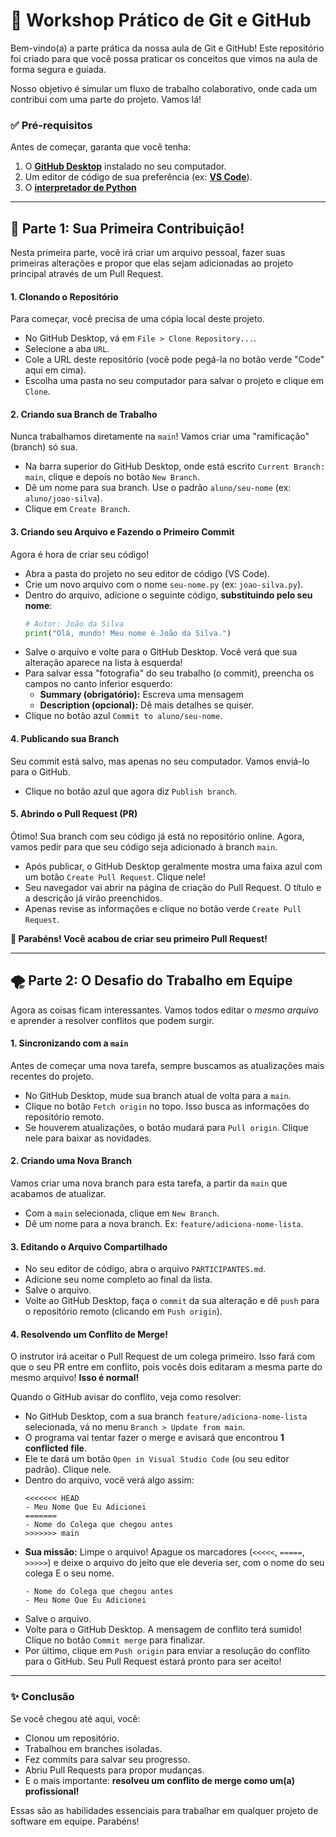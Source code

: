 # 🚀 Workshop Prático de Git e GitHub

Bem-vindo(a) a parte prática da nossa aula de Git e GitHub! Este repositório foi criado para que você possa praticar os conceitos que vimos na aula de forma segura e guiada.

Nosso objetivo é simular um fluxo de trabalho colaborativo, onde cada um contribui com uma parte do projeto. Vamos lá!

### ✅ Pré-requisitos

Antes de começar, garanta que você tenha:
1.  O **[GitHub Desktop](https://desktop.github.com/)** instalado no seu computador.
2.  Um editor de código de sua preferência (ex: **[VS Code](https://code.visualstudio.com/)**).
3.  O **[interpretador de Python](https://www.python.org/)**

---

## 🎯 Parte 1: Sua Primeira Contribuição!

Nesta primeira parte, você irá criar um arquivo pessoal, fazer suas primeiras alterações e propor que elas sejam adicionadas ao projeto principal através de um Pull Request.

#### 1. Clonando o Repositório
Para começar, você precisa de uma cópia local deste projeto.

* No GitHub Desktop, vá em `File > Clone Repository...`.
* Selecione a aba `URL`.
* Cole a URL deste repositório (você pode pegá-la no botão verde "Code" aqui em cima).
* Escolha uma pasta no seu computador para salvar o projeto e clique em `Clone`.

#### 2. Criando sua Branch de Trabalho
Nunca trabalhamos diretamente na `main`! Vamos criar uma "ramificação" (branch) só sua.

* Na barra superior do GitHub Desktop, onde está escrito `Current Branch: main`, clique e depois no botão `New Branch`.
* Dê um nome para sua branch. Use o padrão `aluno/seu-nome` (ex: `aluno/joao-silva`).
* Clique em `Create Branch`.

#### 3. Criando seu Arquivo e Fazendo o Primeiro Commit
Agora é hora de criar seu código!

* Abra a pasta do projeto no seu editor de código (VS Code).
* Crie um novo arquivo com o nome `seu-nome.py` (ex: `joao-silva.py`).
* Dentro do arquivo, adicione o seguinte código, **substituindo pelo seu nome**:
    ```python
    # Autor: João da Silva
    print("Olá, mundo! Meu nome é João da Silva.")
    ```
* Salve o arquivo e volte para o GitHub Desktop. Você verá que sua alteração aparece na lista à esquerda!
* Para salvar essa "fotografia" do seu trabalho (o commit), preencha os campos no canto inferior esquerdo:
    * **Summary (obrigatório):** Escreva uma mensagem
    * **Description (opcional):** Dê mais detalhes se quiser.
* Clique no botão azul `Commit to aluno/seu-nome`.

#### 4. Publicando sua Branch
Seu commit está salvo, mas apenas no seu computador. Vamos enviá-lo para o GitHub.

* Clique no botão azul que agora diz `Publish branch`.

#### 5. Abrindo o Pull Request (PR)
Ótimo! Sua branch com seu código já está no repositório online. Agora, vamos pedir para que seu código seja adicionado à branch `main`.

* Após publicar, o GitHub Desktop geralmente mostra uma faixa azul com um botão `Create Pull Request`. Clique nele!
* Seu navegador vai abrir na página de criação do Pull Request. O título e a descrição já virão preenchidos.
* Apenas revise as informações e clique no botão verde `Create Pull Request`.

**🎉 Parabéns! Você acabou de criar seu primeiro Pull Request!**

---

## 🌪️ Parte 2: O Desafio do Trabalho em Equipe

Agora as coisas ficam interessantes. Vamos todos editar o *mesmo arquivo* e aprender a resolver conflitos que podem surgir.

#### 1. Sincronizando com a `main`
Antes de começar uma nova tarefa, sempre buscamos as atualizações mais recentes do projeto.

* No GitHub Desktop, mude sua branch atual de volta para a `main`.
* Clique no botão `Fetch origin` no topo. Isso busca as informações do repositório remoto.
* Se houverem atualizações, o botão mudará para `Pull origin`. Clique nele para baixar as novidades.

#### 2. Criando uma Nova Branch
Vamos criar uma nova branch para esta tarefa, a partir da `main` que acabamos de atualizar.

* Com a `main` selecionada, clique em `New Branch`.
* Dê um nome para a nova branch. Ex: `feature/adiciona-nome-lista`.

#### 3. Editando o Arquivo Compartilhado
* No seu editor de código, abra o arquivo `PARTICIPANTES.md`.
* Adicione seu nome completo ao final da lista.
* Salve o arquivo.
* Volte ao GitHub Desktop, faça o `commit` da sua alteração e dê `push` para o repositório remoto (clicando em `Push origin`).

#### 4. Resolvendo um Conflito de Merge!
O instrutor irá aceitar o Pull Request de um colega primeiro. Isso fará com que o seu PR entre em conflito, pois vocês dois editaram a mesma parte do mesmo arquivo! **Isso é normal!**

Quando o GitHub avisar do conflito, veja como resolver:

* No GitHub Desktop, com a sua branch `feature/adiciona-nome-lista` selecionada, vá no menu `Branch > Update from main`.
* O programa vai tentar fazer o merge e avisará que encontrou **1 conflicted file**.
* Ele te dará um botão `Open in Visual Studio Code` (ou seu editor padrão). Clique nele.
* Dentro do arquivo, você verá algo assim:
    ```
    <<<<<<< HEAD
    - Meu Nome Que Eu Adicionei
    =======
    - Nome do Colega que chegou antes
    >>>>>>> main
    ```
* **Sua missão:** Limpe o arquivo! Apague os marcadores (`<<<<<`, `=====`, `>>>>>`) e deixe o arquivo do jeito que ele deveria ser, com o nome do seu colega E o seu nome.
    ```
    - Nome do Colega que chegou antes
    - Meu Nome Que Eu Adicionei
    ```
* Salve o arquivo.
* Volte para o GitHub Desktop. A mensagem de conflito terá sumido! Clique no botão `Commit merge` para finalizar.
* Por último, clique em `Push origin` para enviar a resolução do conflito para o GitHub. Seu Pull Request estará pronto para ser aceito!

---

### ✨ Conclusão

Se você chegou até aqui, você:
* Clonou um repositório.
* Trabalhou em branches isoladas.
* Fez commits para salvar seu progresso.
* Abriu Pull Requests para propor mudanças.
* E o mais importante: **resolveu um conflito de merge como um(a) profissional!**

Essas são as habilidades essenciais para trabalhar em qualquer projeto de software em equipe. Parabéns!

